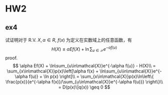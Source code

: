 # HW2
## ex4
试证明对于 R.V. $X,\alpha\in R$, $f(x)$ 为定义在实数域上的任意函数，有
$$
H(X) \leq \alpha Ef(X) + \ln\sum_{u\in\mathcal{X}}e^{-\alpha f(u)}
$$
proof. 
$$
\alpha Ef(X) + \ln\sum_{u\in\mathcal{X}}e^{-\alpha f(u)} - H(X)\\
= \sum_{x\in\mathcal{X}}p(x)\left[\alpha f(x)  + \ln\sum_{u\in\mathcal{X}}e^{-\alpha f(u)} + \ln p(x) \right]\\
= \sum_{x\in\mathcal{X}}p(x)\ln\left\{ \frac{p(x)}{e^{-\alpha f(x)}/\sum_{u\in\mathcal{X}}e^{-\alpha f(u)}} \right\}\\
= D(p(x)\|q(x)) \geq 0
$$